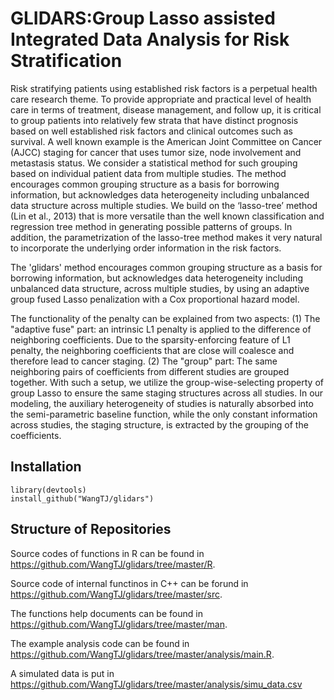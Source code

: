 # GLIDARS:Group Lasso assisted Integrated Data Analysis for Risk Stratification

Risk stratifying patients using established risk factors is a perpetual health care research
theme. 
To provide appropriate and practical level of health care in terms of treatment, disease management, and follow up, it is critical to group patients into relatively few strata that have distinct prognosis based on well established risk factors and clinical outcomes such as survival. A well known example is the American Joint Committee on Cancer (AJCC) staging for cancer that uses tumor size, node involvement and metastasis status. We consider a statistical method for such grouping based on individual patient data from multiple studies. The method encourages common grouping structure as a basis for borrowing information, but acknowledges data heterogeneity including unbalanced data structure across multiple studies. We build on the ‘lasso-tree’ method (Lin et al., 2013) that is more versatile than the well known classification and regression tree method in generating possible patterns of groups. In addition, the parametrization of the lasso-tree method makes it very natural to incorporate the underlying order information in the risk factors. 

The 'glidars' method encourages common grouping structure as a basis for borrowing information, but acknowledges data heterogeneity including unbalanced data structure, across multiple studies, by using an adaptive group fused Lasso penalization with a Cox proportional hazard model.

The functionality of the penalty can be explained from two aspects: (1) The "adaptive fuse" part: an intrinsic L1 penalty is applied to the difference of neighboring coefficients. Due to the sparsity-enforcing feature of L1 penalty, the neighboring coefficients that are close will coalesce and therefore lead to cancer staging. (2) The "group" part: The same neighboring pairs of coefficients from different studies are grouped together. With such a setup, we utilize the group-wise-selecting property of group Lasso to ensure the same staging structures across all studies. In our modeling, the auxiliary heterogeneity of studies is naturally absorbed into the semi-parametric baseline function, while the only constant information across studies, the staging structure, is extracted by the grouping of the coefficients.  

## Installation

```
library(devtools)
install_github("WangTJ/glidars")
```

## Structure of Repositories

Source codes of functions in R can be found in <https://github.com/WangTJ/glidars/tree/master/R>.

Source code of internal functinos in C++ can be forund in <https://github.com/WangTJ/glidars/tree/master/src>. 

The functions help documents can be found in <https://github.com/WangTJ/glidars/tree/master/man>. 

The example analysis code can be found in <https://github.com/WangTJ/glidars/tree/master/analysis/main.R>.

A simulated data is put in <https://github.com/WangTJ/glidars/tree/master/analysis/simu_data.csv>
